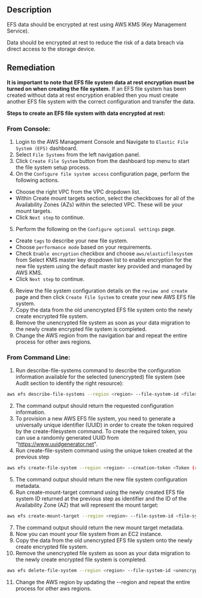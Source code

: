 ## Description

EFS data should be encrypted at rest using AWS KMS (Key Management Service).

Data should be encrypted at rest to reduce the risk of a data breach via direct access to the storage device.

## Remediation

**It is important to note that EFS file system data at rest encryption must be turned on when creating the file system.**
If an EFS file system has been created without data at rest encryption enabled then you must create another EFS file system with the correct configuration and transfer the data.

**Steps to create an EFS file system with data encrypted at rest:**

### From Console:

1. Login to the AWS Management Console and Navigate to `Elastic File System (EFS)` dashboard.
2. Select `File Systems` from the left navigation panel.
3. Click `Create File System` button from the dashboard top menu to start the file system setup process.
4. On the `Configure file system access` configuration page, perform the following actions.
- Choose the right VPC from the VPC dropdown list.
- Within Create mount targets section, select the checkboxes for all of the Availability Zones (AZs) within the selected VPC. These will be your mount targets.
- Click `Next step` to continue.
5. Perform the following on the `Configure optional settings` page.
- Create `tags` to describe your new file system.
- Choose `performance mode` based on your requirements.
- Check `Enable encryption` checkbox and choose `aws/elasticfilesystem` from Select KMS master key dropdown list to enable encryption for the new file system using the default master key provided and managed by AWS KMS.
- Click `Next step` to continue.
6. Review the file system configuration details on the `review and create` page and then click `Create File System` to create your new AWS EFS file system.
7. Copy the data from the old unencrypted EFS file system onto the newly create encrypted file system.
8. Remove the unencrypted file system as soon as your data migration to the newly create encrypted file system is completed.
9. Change the AWS region from the navigation bar and repeat the entire process for other aws regions.


### From Command Line:

1. Run describe-file-systems command to describe the configuration information available for the selected (unencrypted) file system (see Audit section to identify the right resource):

```bash
aws efs describe-file-systems --region <region> --file-system-id <filesystem-id from audit section step 2 output>
```

2. The command output should return the requested configuration information.
3. To provision a new AWS EFS file system, you need to generate a universally unique identifier (UUID) in order to create the token required by the create-filesystem command. To create the required token, you can use a randomly generated UUID from "https://www.uuidgenerator.net".
4. Run create-file-system command using the unique token created at the previous step

```bash
aws efs create-file-system --region <region> --creation-token <Token (randomly generated UUID from step 3)> --performance-mode generalPurpose --encrypted
```

5. The command output should return the new file system configuration metadata.
6. Run create-mount-target command using the newly created EFS file system ID returned at the previous step as identifier and the ID of the Availability Zone (AZ) that will represent the mount target:

```bash
aws efs create-mount-target --region <region> --file-system-id <file-systemid> --subnet-id <subnet-id>
```

7. The command output should return the new mount target metadata.
8. Now you can mount your file system from an EC2 instance.
9. Copy the data from the old unencrypted EFS file system onto the newly create encrypted file system.
10. Remove the unencrypted file system as soon as your data migration to the newly create encrypted file system is completed.

```bash
aws efs delete-file-system --region <region> --file-system-id <unencryptedfile-system-id>
```

11. Change the AWS region by updating the --region and repeat the entire process for other aws regions.
